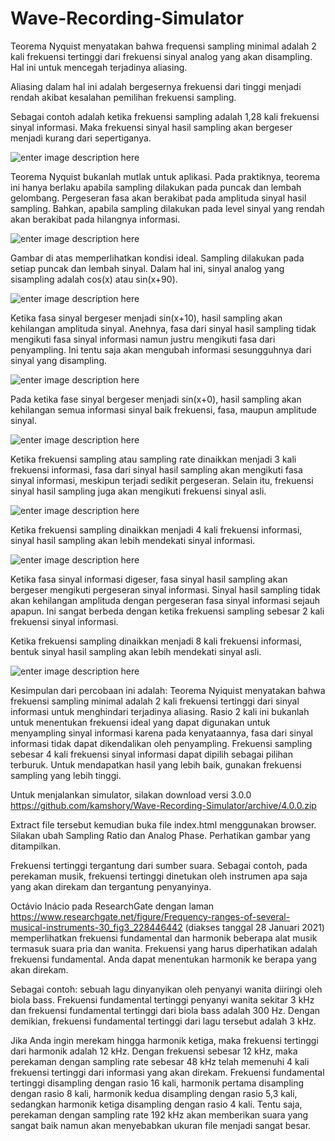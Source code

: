 # Wave-Recording-Simulator

Teorema Nyquist menyatakan bahwa frequensi sampling minimal adalah 2 kali frekuensi tertinggi dari frekuensi sinyal analog yang akan disampling. Hal ini untuk mencegah terjadinya aliasing.

Aliasing dalam hal ini adalah bergesernya frekuensi dari tinggi menjadi rendah akibat kesalahan pemilihan frekuensi sampling.

Sebagai contoh adalah ketika frekuensi sampling adalah 1,28 kali frekuensi sinyal informasi. Maka frekuensi sinyal hasil sampling akan bergeser menjadi kurang dari sepertiganya.

![enter image description here](https://raw.githubusercontent.com/kamshory/Wave-Recording-Simulator/main/image001.png)

Teorema Nyquist bukanlah mutlak untuk aplikasi. Pada praktiknya, teorema ini hanya berlaku apabila sampling dilakukan pada puncak dan lembah gelombang. Pergeseran fasa akan berakibat pada amplituda sinyal hasil sampling. Bahkan, apabila sampling dilakukan pada level sinyal yang rendah akan berakibat pada hilangnya informasi.

![enter image description here](https://raw.githubusercontent.com/kamshory/Wave-Recording-Simulator/main/image002.png)

Gambar di atas memperlihatkan kondisi ideal. Sampling dilakukan pada setiap puncak dan lembah sinyal. Dalam hal ini, sinyal analog yang sisampling adalah cos(x) atau sin(x+90). 

![enter image description here](https://raw.githubusercontent.com/kamshory/Wave-Recording-Simulator/main/image003.png)

Ketika fasa sinyal bergeser menjadi sin(x+10), hasil sampling akan kehilangan amplituda sinyal. Anehnya, fasa dari sinyal hasil sampling tidak mengikuti fasa sinyal informasi namun justru mengikuti fasa dari penyampling. Ini tentu saja akan mengubah informasi sesungguhnya dari sinyal yang disampling.

![enter image description here](https://raw.githubusercontent.com/kamshory/Wave-Recording-Simulator/main/image004.png)

Pada ketika fase sinyal bergeser menjadi sin(x+0), hasil sampling akan kehilangan semua informasi sinyal baik frekuensi, fasa, maupun amplitude sinyal.
 
![enter image description here](https://raw.githubusercontent.com/kamshory/Wave-Recording-Simulator/main/image005.png)

Ketika frekuensi sampling atau sampling rate dinaikkan menjadi 3 kali frekuensi informasi, fasa dari sinyal hasil sampling akan mengikuti fasa sinyal informasi, meskipun terjadi sedikit pergeseran. Selain itu, frekuensi sinyal hasil sampling juga akan mengikuti frekuensi sinyal asli.

![enter image description here](https://raw.githubusercontent.com/kamshory/Wave-Recording-Simulator/main/image006.png)

Ketika frekuensi sampling dinaikkan menjadi 4 kali frekuensi informasi, sinyal hasil sampling akan lebih mendekati sinyal informasi.

![enter image description here](https://raw.githubusercontent.com/kamshory/Wave-Recording-Simulator/main/image007.png) 

Ketika fasa sinyal informasi digeser, fasa sinyal hasil sampling akan bergeser mengikuti pergeseran sinyal informasi. Sinyal hasil sampling tidak akan kehilangan amplituda dengan pergeseran fasa sinyal informasi sejauh apapun. Ini sangat berbeda dengan ketika frekuensi sampling sebesar 2 kali frekuensi sinyal informasi.

Ketika frekuensi sampling dinaikkan menjadi 8 kali frekuensi informasi, bentuk sinyal hasil sampling akan lebih mendekati sinyal asli.

![enter image description here](https://raw.githubusercontent.com/kamshory/Wave-Recording-Simulator/main/image008.png)

Kesimpulan dari percobaan ini adalah: Teorema Nyiquist menyatakan bahwa frekuensi sampling minimal adalah 2 kali frekuensi tertinggi dari sinyal informasi untuk menghindari terjadinya aliasing. Rasio 2 kali ini bukanlah untuk menentukan frekuensi ideal yang dapat digunakan untuk menyampling sinyal informasi karena pada kenyataannya, fasa dari sinyal informasi tidak dapat dikendalikan oleh penyampling. Frekuensi sampling sebesar 4 kali frekuensi sinyal informasi dapat dipilih sebagai pilihan terburuk. Untuk mendapatkan hasil yang lebih baik, gunakan frekuensi sampling yang lebih tinggi.

Untuk menjalankan simulator, silakan download versi 3.0.0 https://github.com/kamshory/Wave-Recording-Simulator/archive/4.0.0.zip

Extract file tersebut kemudian buka file index.html menggunakan browser. Silakan ubah Sampling Ratio dan Analog Phase. Perhatikan gambar yang ditampilkan.

Frekuensi tertinggi tergantung dari sumber suara. Sebagai contoh, pada perekaman musik, frekuensi tertinggi dinetukan oleh instrumen apa saja yang akan direkam dan tergantung penyanyinya.

Octávio Inácio pada ResearchGate dengan laman https://www.researchgate.net/figure/Frequency-ranges-of-several-musical-instruments-30_fig3_228446442 (diakses tanggal 28 Januari 2021) memperlihatkan frekuensi fundamental dan harmonik beberapa alat musik termasuk suara pria dan wanita. Frekuensi yang harus diperhatikan adalah frekuensi fundamental. Anda dapat menentukan harmonik ke berapa yang akan direkam. 

Sebagai contoh: sebuah lagu dinyanyikan oleh penyanyi wanita diiringi oleh biola bass. Frekuensi fundamental tertinggi penyanyi wanita sekitar 3 kHz dan frekuensi fundamental tertinggi dari biola bass adalah 300 Hz. Dengan demikian, frekuensi fundamental tertinggi dari lagu tersebut adalah 3 kHz.

Jika Anda ingin merekam hingga harmonik ketiga, maka frekuensi tertinggi dari harmonik adalah 12 kHz. Dengan frekuensi sebesar 12 kHz, maka perekaman dengan sampling rate sebesar 48 kHz telah memenuhi 4 kali frekuensi tertinggi dari informasi yang akan direkam. Frekuensi fundamental tertinggi disampling dengan rasio 16 kali, harmonik pertama disampling dengan rasio 8 kali, harmonik kedua disampling dengan rasio 5,3 kali, sedangkan harmonik ketiga disampling dengan rasio 4 kali. Tentu saja, perekaman dengan sampling rate 192 kHz akan memberikan suara yang sangat baik namun akan menyebabkan ukuran file menjadi sangat besar.

